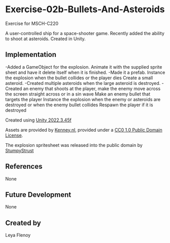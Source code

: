 # Exercise-02b-Bullets-And-Asteroids

Exercise for MSCH-C220

A user-controlled ship for a space-shooter game. Recently added the ability to shoot at asteroids. Created in Unity.

## Implementation
-Added a GameObject for the explosion. Animate it with the supplied sprite sheet and have it delete itself when it is finished. 
-Made it a prefab. Instance the explosion when the bullet collides or the player dies Create a small asteroid.
-Created multiple asteroids when the large asteroid is destroyed. 
-Created an enemy that shoots at the player, make the enemy move across the screen straight across or in a sin wave Make an enemy bullet that targets the player Instance the explosion when the enemy or asteroids are destroyed or when the enemy bullet collides Respawn the player if it is destroyed

Created using [Unity 2022.3.45f](https://unity.com)

Assets are provided by [Kenney.nl](https://kenney.nl/assets/space-shooter-extension), provided under a [CC0 1.0 Public Domain License](https://creativecommons.org/publicdomain/zero/1.0/).

The explosion spritesheet was released into the public domain by [StumpyStrust](https://opengameart.org/content/explosion-sheet)

## References
None

## Future Development
None

## Created by
Leya Flenoy
